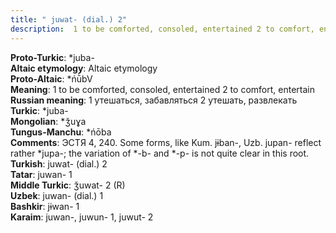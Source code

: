 ```yaml
---
title: " juwat- (dial.) 2"
description:  1 to be comforted, consoled, entertained 2 to comfort, entertain
---
```


<strong>Proto-Turkic</strong>:  *juba-<br>
<strong>Altaic etymology</strong>:  Altaic etymology<br>
<strong> Proto-Altaic</strong>:  *ńū̀bV<br>
<strong>Meaning</strong>:  1 to be comforted, consoled, entertained 2 to comfort, entertain<br>
<strong>Russian meaning</strong>:  1 утешаться, забавляться 2 утешать, развлекать<br>
<strong>Turkic</strong>:  *juba-<br>
<strong>Mongolian</strong>:  *ǯuɣa<br>
<strong>Tungus-Manchu</strong>:  *ńōba<br>
<strong>Comments</strong>:  ЭСТЯ 4, 240. Some forms, like Kum. jɨban-, Uzb. jupan- reflect rather *jupa-; the variation of *-b- and *-p- is not quite clear in this root.<br>
<strong>Turkish</strong>:  juwat- (dial.) 2<br>
<strong>Tatar</strong>:  juwan- 1<br>
<strong>Middle Turkic</strong>:  ǯuwat- 2 (R)<br>
<strong>Uzbek</strong>:  juwan- (dial.) 1<br>
<strong>Bashkir</strong>:  jɨwan- 1<br>
<strong>Karaim</strong>:  juwan-, juwun- 1, juwut- 2<br>


